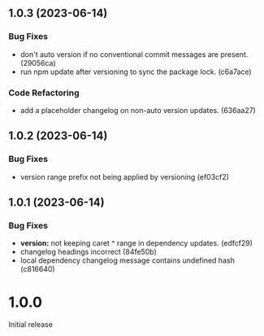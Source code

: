 ## 1.0.3 (2023-06-14)

### Bug Fixes

- don't auto version if no conventional commit messages are present. (29056ca)
- run npm update after versioning to sync the package lock. (c6a7ace)

### Code Refactoring

- add a placeholder changelog on non-auto version updates. (636aa27)

## 1.0.2 (2023-06-14)

### Bug Fixes

- version range prefix not being applied by versioning (ef03cf2)

## 1.0.1 (2023-06-14)

### Bug Fixes

- **version:** not keeping caret ^ range in dependency updates. (edfcf29)
- changelog headings incorrect (84fe50b)
- local dependency changelog message contains undefined hash (c816640)

# 1.0.0

Initial release
